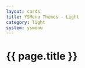 ```yaml
---
layout: cards
title: YSMenu Themes - Light
category: light
system: ysmenu
---
```


# {{ page.title }}